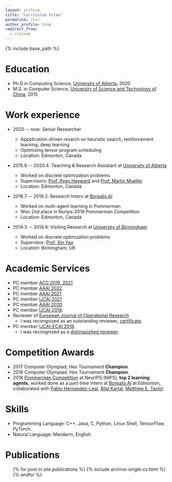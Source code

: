 ```yaml
---
layout: archive
title: "Curriculum Vitae"
permalink: /cv/
author_profile: true
redirect_from:
  - /resume
---
```


{% include base_path %}

Education
======
* Ph.D in Computing Science, [University of Alberta](#), 2020 
* M.S. in Computer Science, [University of Science and Technology of China](#), 2015

Work experience
======
* 2020 -- now: Senior Researcher 
  * Appplication-driven resarch on heuristic search, reinforcement learning, deep learning 
  * Optimizing tensor program scheduling 
  * Location: Edmonton, Canada 

* 2015.9 -- 2020.4: Teaching & Research Assistant at [University of Alberta](#)
  * Worked on discrete optimization problems
  * Supervisors: [Prof. Ryan Hayward](#) and [Prof. Martin Mueller](#)
  * Location: Edmonton, Canada 

* 2018.7 -- 2019.2: Research Intern at [Borealis AI](#)
  * Worked on multi-agent learning in Pommerman
  * Won 2nd place in Nurips-2019 Pommerman Competition
  * Location: Edmonton, Canada

* 2014.3 -- 2014.8: Visiting Research at [University of Birmingham](#)
  * Worked on discrete optimization problems
  * Supervisor: [Prof. Xin Yao](#)
  * Location: Birmingham, UK

  
Academic Services
======
- PC member [ACG 2019, 2021](#)
- PC member [AAAI 2022](https://aaai.org/Conferences/AAAI-22/)
- PC member [AAAI 2021](https://aaai.org/Conferences/AAAI-21/)
- PC member [IJCAI 2021](https://ijcai-21.org)
- PC member [AAAI 2020](https://aaai.org/Conferences/AAAI-20/)
- PC member [IJCAI 2019](https://ijcai19.org/).
- Reviewer of [European Journal of Operational Research](https://www.journals.elsevier.com/european-journal-of-operational-research/)
   - I was recongnized as an outstanding reviewer, [certificate](OutstandingReviewerEJOR.pdf).
- PC member [IJCAI-ECAI 2018](https://www.ijcai-18.org/).
   - I was recongnized as a [distinguished reviewer](https://www.ijcai-18.org/distinguished-members/).  


Competition Awards
======
 - 2017 Computer Olympiad, Hex Tournament **Champion**. 
 - 2018 Computer Olympiad, Hex Tournament **Champion**. 
 - 2018 [Pommerman Competition](https://www.pommerman.com/) at NeurIPS (NIPS), **top 2 learning agents**, worked done as a part-time intern at [Borealis AI](https://www.borealisai.com/en/) at Edmonton, collaborated with [Pablo Hernandez-Leal](https://scholar.google.com/citations?user=ubp1GHsAAAAJ&hl=en), [Bilal Kartal](https://scholar.google.com/citations?user=Q9hKzEwAAAAJ&hl=en), [Matthew E. Taylor](https://scholar.google.com/citations?user=edQgLXcAAAAJ&hl=en).

Skills
======
* Programming Language: C++, Java, C, Python, Linux Shell, TensorFlow, PyTorch.
* Natural Language: Mandarin, English

Publications
======
  <ul>{% for post in site.publications %}
    {% include archive-single-cv.html %}
  {% endfor %}</ul>
  
<!-- 
Talks
======
  <ul>{% for post in site.talks %}
    {% include archive-single-talk-cv.html %}
  {% endfor %}</ul>
  
Teaching
======
  <ul>{% for post in site.teaching %}
    {% include archive-single-cv.html %}
  {% endfor %}</ul>
-->